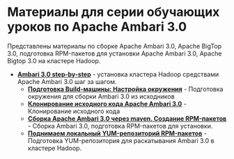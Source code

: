 # Материалы для серии обучающих уроков по Apache Ambari 3.0

Представлены материалы по сборке Apache Ambari 3.0, Apache BigTop 3.0, подготовка RPM-пакетов для установки Apache Ambari 3.0, Apache Bigtop 3.0 на кластере Hadoop.

* **[Ambari 3.0 step-by-step](Bigtop)** - установка кластера Hadoop средствами Apache Ambari 3.0 шаг за шагом.
    * **[Подготовка Build-машины: Настройка окружения](Bigtop/3.0/build_ambari.md)** - Подготовка окружения для сборки Ambari 3.0 из исходников
    * **[Клонирование исходного кода Apache Ambari 3.0](Bigtop/3.0/clone_source_ambari.md)** - Клонирование исходного кода
    * **[Сборка Apache Ambari 3.0 через maven. Создание RPM-пакетов](Bigtop/3.0/build_ambari.md)** - Сборка Ambari 3.0, подготовка RPM-пакетов для установки.
    * **[Поднимаем локальный YUM-репозиторий RPM-пакетов](Bigtop/3.0/yum_repository.md)** - Подготовка YUM-репозитория для раскатывания Ambari 3.0 в кластере Hadoop.


